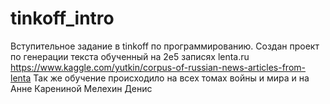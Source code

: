 # tinkoff_intro
Вступительное задание в tinkoff по программированию.
Создан проект по генерации текста обученный на 2e5 записях lenta.ru
https://www.kaggle.com/yutkin/corpus-of-russian-news-articles-from-lenta
Так же обучение происходило на всех томах войны и мира и на Анне Карениной
Мелехин Денис
